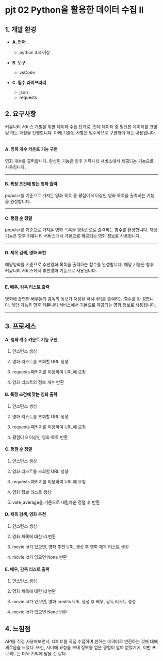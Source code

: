 # pjt 02 Python을 활용한 데이터 수집 II



## 1. 개발 환경


- **A. 언어**

  - python 3.8 이상

- **B. 도구**


    - vsCode

- **C. 필수 라이브러리**


    - json
    - requests

## 2. 요구사항

커뮤니티 서비스 개발을 위한 데이터 수집 단계로, 전체 데이터 중 필요한 데이터를 크롤링 하는 과정을 진행합니다. 아래 기술된 사항은 필수적으로 구현해야 하는 내용입니다.

---

#### A. 영화 개수 카운트 기능 구현

영화 개수를 출력합니다. 완성된 기능은 향후 커뮤니티 서비스에서 제공되는 기능으로 사용됩니다.

---

#### B. 특정 조건에 맞는 영화 출력

popular를 기준으로 가져온 영화 목록 중 평점이 8 이상인 영화 목록을 출력하는 기능을 완성합니다.

---

#### C. 평점 순 정렬

popular를 기준으로 가져온 영화 목록을 평점순으로 출력하는 함수를 완성합니다. 해당 기능은 향후 커뮤니티 서비스에서 기본으로 제공되는 영화 정보로 사용됩니다.

---

#### D. 제목 검색, 영화 추천

해당영화를 기준으로 추천영화 목록을 출력하는 함수를 완성합니다. 해당 기능은 향후 커뮤니티 서비스에서 추천영화 기능으로 사용됩니다.

---

#### E. 배우, 감독 리스트 출력

영화에 출연한 배우들과 감독의 정보가 저장된 딕셔너리를 출력하는 함수를 완 성합니다. 해당 기능은 향후 커뮤니티 서비스에서 기본으로 제공되는 영화 정보로 사용됩니다.

---



## 3. 프로세스

#### A. 영화 개수 카운트 기능 구현

1. 인스턴스 생성

2. 영화 리스트를 조회할 URL 생성
3. requests 패키지를 이용하여 URL에 요청
4. 영화 리스트의 정보 개수 반환



#### B. 특정 조건에 맞는 영화 출력

1. 인스턴스 생성

2. 영화 리스트를 조회할 URL 생성
3. requests 패키지를 이용하여 URL에 요청
4. 평점이 8 이상인 영화 목록 반환



#### C. 평점 순 정렬

1. 인스턴스 생성

2. 영화 리스트를 조회할 URL 생성
3. requests 패키지를 이용하여 URL에 요청
4. 영화 정보 리스트 생성
5. vote_average을 기준으로 내림차순 정렬 후 반환



#### D. 제목 검색, 영화 추천

1. 인스턴스 생성

2. 영화 제목에 대한 id 변환
3. movie id가 있으면, 영화 추천 URL 생성 후 영화 제목 리스트 생성
4. movie id가 없으면 None 반환

#### E. 배우, 감독 리스트 출력

1. 인스턴스 생성

2. 영화 제목에 대한 id 변환
3. movie id가 있으면, 영화 credits URL 생성 후 배우, 감독 리스트 생성
4. movie id가 없으면 None 반환



## 4. 느낌점

API를 직접 사용해보면서, 데이터를 직접 수집하여 원하는 데이터로 반환하는 것에 대해 새로움을 느꼈다. 또한, 서버에 요청을 보내 정보를 얻은 경험이 얼마 없었기에, 이번 프로젝트는 더욱 기억에 남을 것 같다.